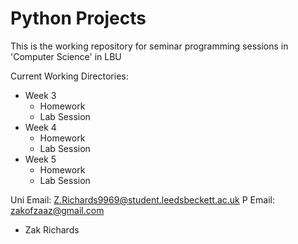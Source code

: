 # Python Projects
This is the working repository for seminar programming sessions in 'Computer Science' in LBU


Current Working Directories:
- Week 3
    - Homework
    - Lab Session
- Week 4
  - Homework
  - Lab Session
- Week 5
   - Homework
   - Lab Session
 

Uni Email: Z.Richards9969@student.leedsbeckett.ac.uk
P Email: zakofzaaz@gmail.com

- Zak Richards
